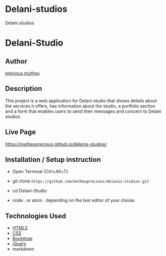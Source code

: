 
# Delani-studios
Delani studios
# Delani-Studio

## Author

[precious mutheu](https://github.com/mutheuprecious)

## Description

This project is a web application for Delani studio that shows details about the services it offers, has information about the studio, a portfolio section and a form that enables users to send their messages and concern to Delani studios. 


## Live Page 
https://mutheuprecious.github.io/delanis-studios/


## Installation / Setup instruction
* Open Terminal {Ctrl+Alt+T}

* git clone ```https://github.com/mutheuprecious/delanis-studios.git```

* cd Delani-Studio

* code . or atom . depending on the text editor of your choise.

## Technologies Used

* [HTML5](https://github.com/topics/html5)
* [CSS](https://github.com/topics/css3)
* [Bootstrap](https://github.com/topics/bootstrap)
* [jQuery](https://github.com/topics/javascript)
* markdown
